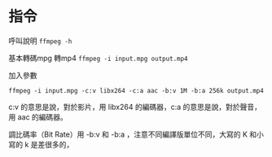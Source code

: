 # 指令

呼叫說明 `ffmpeg -h`


基本轉碼mpg 轉mp4 `ffmpeg -i input.mpg output.mp4`

加入參數

    ffmpeg -i input.mpg -c:v libx264 -c:a aac -b:v 1M -b:a 256k output.mp4
    
c:v 的意思是說，對於影片，用 libx264 的編碼器，c:a 的意思是說，對於聲音，用 aac 的編碼器。

調比碼率（Bit Rate）用 -b:v 和 -b:a ，注意不同編譯版單位不同，大寫的 K 和小寫的 k 是差很多的，
